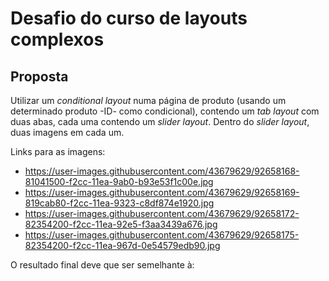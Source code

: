 # Desafio do curso de layouts complexos

## Proposta
Utilizar um *conditional layout* numa página de produto (usando um determinado produto -ID- como condicional), contendo um *tab layout* com duas abas, cada uma contendo um *slider layout*. Dentro do *slider layout*, duas imagens em cada um.

Links para as imagens:
- https://user-images.githubusercontent.com/43679629/92658168-81041500-f2cc-11ea-9ab0-b93e53f1c00e.jpg
- https://user-images.githubusercontent.com/43679629/92658169-819cab80-f2cc-11ea-9323-c8df874e1920.jpg
- https://user-images.githubusercontent.com/43679629/92658172-82354200-f2cc-11ea-92e5-f3aa3439a676.jpg
- https://user-images.githubusercontent.com/43679629/92658175-82354200-f2cc-11ea-967d-0e54579edb90.jpg

O resultado final deve que ser semelhante à:
